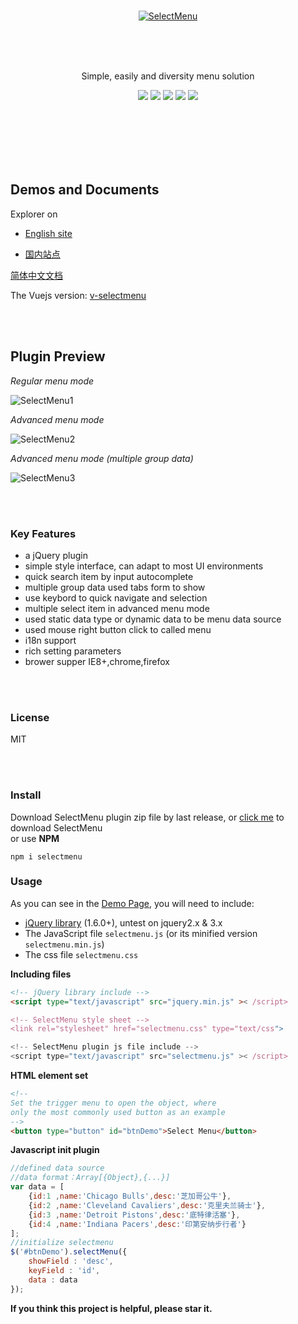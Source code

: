<br><br><br>

<p align="center">
    <a href="https://terryz.github.io/selectmenu/" target="_blank">
	    <img src="https://terryz.github.io/image/logo/SelectMenu.png" alt="SelectMenu" >
    </a>
</p>

<br><br><br>

<p align="center">
Simple, easily and diversity menu solution
</p>

<p align="center">
  <a href="https://travis-ci.org/TerryZ/SelectMenu"><img src="https://travis-ci.org/TerryZ/SelectMenu.svg?branch=master"></a>
  <a href="https://www.npmjs.com/package/selectmenu"><img src="https://img.shields.io/npm/v/selectmenu.svg"></a>
  <a href="https://www.npmjs.com/package/selectmenu"><img src="https://img.shields.io/npm/dy/selectmenu.svg"></a>
  <a href="https://mit-license.org/"><img src="https://img.shields.io/badge/license-MIT-brightgreen.svg"></a>
  <a href="https://www.npmjs.com/package/selectmenu"><img src="https://img.shields.io/badge/language-javascript%20%2F%20jquery-blue.svg"></a>
</p>

<br><br><br><br><br>


## Demos and Documents

Explorer on

- [English site](https://terryz.github.io/selectmenu)

- [国内站点](https://terryz.gitee.io/selectmenu)

[简体中文文档](README-CN.md)

The Vuejs version: [v-selectmenu](https://github.com/TerryZ/v-selectmenu)

<br><br>

## Plugin Preview

*Regular menu mode*

![SelectMenu1](https://terryz.github.io/image/SelectMenuBase.png)

*Advanced menu mode*

![SelectMenu2](https://terryz.github.io/image/SelectMenu.png)

*Advanced menu mode (multiple group data)*

![SelectMenu3](https://terryz.github.io/image/SelectMenuGroup.png)



<br><br>



### Key Features

- a jQuery plugin
- simple style interface, can adapt to most UI environments
- quick search item by input autocomplete
- multiple group data used tabs form to show
- use keybord to quick navigate and selection
- multiple select item in advanced menu mode
- used static data type or dynamic data to be menu data source
- used mouse right button click to called menu
- i18n support
- rich setting parameters
- brower supper IE8+,chrome,firefox

<br><br>

### License

MIT

<br><br>




### Install  
  Download SelectMenu plugin zip file by last release, or [click me](https://github.com/TerryZ/SelectMenu/archive/master.zip) to download SelectMenu  
  or use **NPM**
  ```
  npm i selectmenu
  ```
### Usage
  As you can see in the [Demo Page](https://terryz.github.io/selectmenu/demo.html), you will need to include:
  - [jQuery library](http://jquery.com) (1.6.0+), untest on jquery2.x & 3.x
  - The JavaScript file `selectmenu.js` (or its minified version `selectmenu.min.js`)
  - The css file `selectmenu.css`
  
  **Including files**  
  ```html
  <!-- jQuery library include -->
  <script type="text/javascript" src="jquery.min.js" >< /script>
  
  <!-- SelectMenu style sheet -->
  <link rel="stylesheet" href="selectmenu.css" type="text/css">
  
  <!-- SelectMenu plugin js file include -->
  <script type="text/javascript" src="selectmenu.js" >< /script>
  ```

  **HTML element set**  
  ```html
  <!--
  Set the trigger menu to open the object, where
  only the most commonly used button as an example
  -->
  <button type="button" id="btnDemo">Select Menu</button>
  ```

  **Javascript init plugin**
  ```js
  //defined data source
  //data format：Array[{Object},{...}]
  var data = [
      {id:1 ,name:'Chicago Bulls',desc:'芝加哥公牛'},
      {id:2 ,name:'Cleveland Cavaliers',desc:'克里夫兰骑士'},
      {id:3 ,name:'Detroit Pistons',desc:'底特律活塞'},
      {id:4 ,name:'Indiana Pacers',desc:'印第安纳步行者'}
  ];
  //initialize selectmenu
  $('#btnDemo').selectMenu({
      showField : 'desc',
      keyField : 'id',
      data : data
  });
  ```

**If you think this project is helpful, please star it.**
